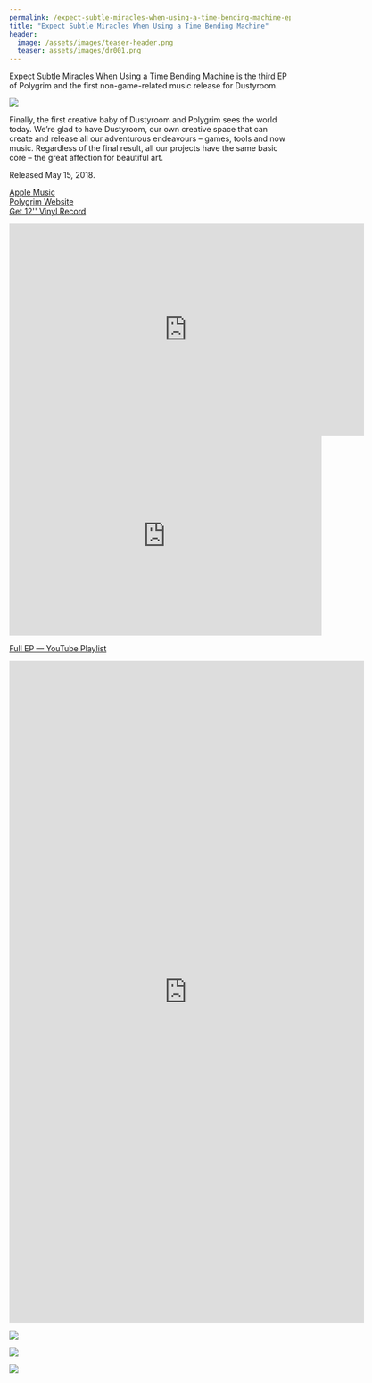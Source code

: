 ```yaml
---
permalink: /expect-subtle-miracles-when-using-a-time-bending-machine-ep/
title: "Expect Subtle Miracles When Using a Time Bending Machine"
header:
  image: /assets/images/teaser-header.png
  teaser: assets/images/dr001.png
---
```


Expect Subtle Miracles When Using a Time Bending Machine is the third EP of Polygrim and the first non-game-related music release for Dustyroom.  

![](https://staging.dustyroom.com/assets/images/dr001_1000x300.jpg)

Finally, the first creative baby of Dustyroom and Polygrim sees the world today. We’re glad to have Dustyroom, our own creative space that can create and release all our adventurous endeavours – games, tools and now music. Regardless of the final result, all our projects have the same basic core – the great affection for beautiful art.  

Released May 15, 2018.

[Apple Music](https://itunes.apple.com/us/album/expect-subtle-miracles-when-using-a-time-bending-machine/1384758502)  
[Polygrim Website](http://polygrimmusic.com/)  
[Get 12'' Vinyl Record](https://polygrim.bandcamp.com/album/expect-subtle-miracles-when-using-a-time-bending-machine)  


<iframe src="https://open.spotify.com/embed?uri=spotify%3Aalbum%3A2lfxi6EMp70aJxpgLXKESZ" width="636" height="380" frameborder="0" allowtransparency="true" allow="encrypted-media"></iframe>

<iframe width="560" height="358" src="https://www.youtube.com/embed/Sn-BSEEvAJo" title="YouTube video player" frameborder="0" allow="accelerometer; autoplay; clipboard-write; encrypted-media; gyroscope; picture-in-picture" allowfullscreen></iframe>

[Full EP — YouTube Playlist](https://youtube.com/playlist?list=PLN96FIkAmGJmWJnLf9bc_tJ8mgKbBWFrV)  

<iframe style="border: 0; width: 636px; height: 1186px;" src="https://bandcamp.com/EmbeddedPlayer/album=3328062732/size=large/bgcol=333333/linkcol=0f91ff/package=3392699485/transparent=true/" seamless><a href="https://polygrim.bandcamp.com/album/expect-subtle-miracles-when-using-a-time-bending-machine">Expect Subtle Miracles When Using a Time Bending Machine by Polygrim</a></iframe>

![](https://staging.dustyroom.com/assets/images/dr001_vinyl-mockup-front.png)  

![](https://staging.dustyroom.com/assets/images/dr001_vinyl-mockup-back.png)  

![](https://staging.dustyroom.com/assets/images/dr001_vinyl-mockup-insert.png)  

  

